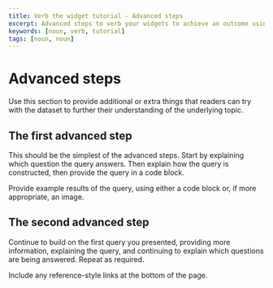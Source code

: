 ```yaml
---
title: Verb the widget tutorial - Advanced steps
excerpt: Advanced steps to verb your widgets to achieve an outcome using the tool
keywords: [noun, verb, tutorial]
tags: [noun, noun]
---
```


<!-- markdown-link-check-disable -->

# Advanced steps

Use this section to provide additional or extra things that readers can try with
the dataset to further their understanding of the underlying topic.

## The first advanced step

This should be the simplest of the advanced steps. Start by explaining which
question the query answers. Then explain how the query is constructed, then
provide the query in a code block.

Provide example results of the query, using either a code block or, if more
appropriate, an image.

## The second advanced step

Continue to build on the first query you presented, providing more information,
explaining the query, and continuing to explain which questions are being
answered. Repeat as required.

Include any reference-style links at the bottom of the page.
